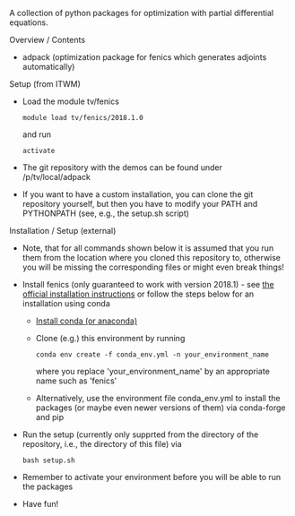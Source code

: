 A collection of python packages for optimization with partial differential equations.

Overview / Contents
-  adpack (optimization package for fenics which generates adjoints automatically)

Setup (from ITWM)

- Load the module tv/fenics

    `module load tv/fenics/2018.1.0`
    
    and run
    
    `activate`

- The git repository with the demos can be found under /p/tv/local/adpack

- If you want to have a custom installation, you can clone the git repository yourself, but then you have to modify your PATH and PYTHONPATH (see, e.g., the setup.sh script)
    

Installation / Setup (external)

- Note, that for all commands shown below it is assumed that you run them from the location where you cloned this repository to, otherwise you will be missing the corresponding files or might even break things!

- Install fenics (only guaranteed to work with version 2018.1) - see [the official installation instructions](https://fenicsproject.org/download/) or follow the steps below for an installation using conda

  - [Install conda (or anaconda)](https://docs.conda.io/projects/conda/en/latest/user-guide/install/index.html)

  - Clone (e.g.) this environment by running 

    `conda env create -f conda_env.yml -n your_environment_name`
    
    where you replace 'your_environment_name' by an appropriate name such as 'fenics'

  - Alternatively, use the environment file conda_env.yml to install the packages (or maybe even newer versions of them) via conda-forge and pip


- Run the setup (currently only supprted from the directory of the repository, i.e., the directory of this file) via

    `bash setup.sh`

- Remember to activate your environment before you will be able to run the packages


- Have fun!
